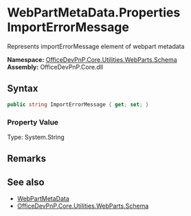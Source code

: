 # WebPartMetaData.Properties ImportErrorMessage
 Represents importErrorMessage element of webpart metadata   

**Namespace:** [OfficeDevPnP.Core.Utilities.WebParts.Schema](OfficeDevPnP.Core.Utilities.WebParts.Schema.md)  
**Assembly:** OfficeDevPnP.Core.dll  
## Syntax
```C#
public string ImportErrorMessage { get; set; }
```

### Property Value
Type: System.String  

## Remarks
  
## See also
- [WebPartMetaData](OfficeDevPnP.Core.Utilities.WebParts.Schema.WebPartMetaData.md) 
- [OfficeDevPnP.Core.Utilities.WebParts.Schema](OfficeDevPnP.Core.Utilities.WebParts.Schema.md) 
